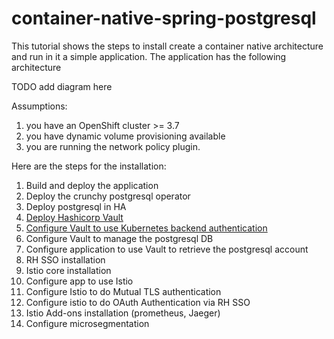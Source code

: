 # container-native-spring-postgresql

This tutorial shows the steps to install create a container native architecture and run in it a simple application.
The application has the following architecture

TODO add diagram here

Assumptions:
1. you have an OpenShift cluster >= 3.7
2. you have dynamic volume provisioning available
3. you are running the network policy plugin.

Here are the steps for the installation:

1. Build and deploy the application
2. Deploy the crunchy postgresql operator
3. Deploy postgresql in HA
4. [Deploy Hashicorp Vault](./vault/deploy-vault.md)
5. [Configure Vault to use Kubernetes backend authentication](./vault/vault-kube-backend.md)
6. Configure Vault to manage the postgresql DB
7. Configure application to use Vault to retrieve the postgresql account
8. RH SSO installation
9. Istio core installation
10. Configure app to use Istio
11. Configure Istio to do Mutual TLS authentication
12. Configure istio to do OAuth Authentication via RH SSO
13. Istio Add-ons installation (prometheus, Jaeger)
14. Configure microsegmentation